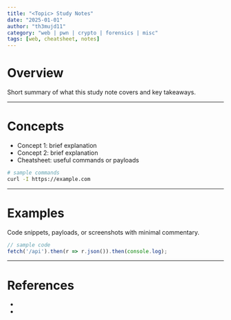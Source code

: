 ```yaml
---
title: "<Topic> Study Notes"
date: "2025-01-01"
author: "th3mujd11"
category: "web | pwn | crypto | forensics | misc"
tags: [web, cheatsheet, notes]
---
```


# Overview

Short summary of what this study note covers and key takeaways.

---

# Concepts

- Concept 1: brief explanation
- Concept 2: brief explanation
- Cheatsheet: useful commands or payloads

```bash
# sample commands
curl -I https://example.com
```

---

# Examples

Code snippets, payloads, or screenshots with minimal commentary.

```js
// sample code
fetch('/api').then(r => r.json()).then(console.log);
```

---

# References

- <link 1>
- <link 2>

